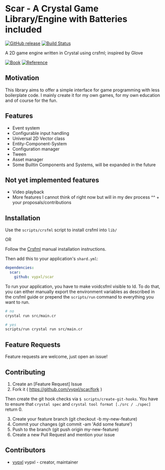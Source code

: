 # Scar - A Crystal Game Library/Engine with Batteries included

[![GitHub release](https://img.shields.io/github/release/vypxl/scar.svg)](https://github.com/vypxl/scar/releases)
[![Build Status](https://travis-ci.org/vypxl/scar.svg?branch=master)](https://travis-ci.org/vypxl/scar)

A 2D game engine written in Crystal using crsfml; inspired by Glove

[![Book](https://img.shields.io/badge/Documentation-Gitbook-blueviolet.svg)](https://vypxl.gitbook.io/scar/)
[![Reference](https://img.shields.io/badge/Reference-Crystal%20Docs-informational.svg)](https://vypxl.github.io/scar/)

## Motivation

This library aims to offer a simple interface for game programming with less
boilerplate code. I mainly create it for my own games, for my own education
and of course for the fun.

## Features

- Event system
- Configurable input handling
- Universal 2D Vector class
- Entity-Component-System
- Configuration manager
- Tween
- Asset manager
- Some Builtin Components and Systems, will be expanded in the future

## Not yet implemented features

- Video playback
- More features I cannot think of right now but will in my dev process ^^ + your proposals/contributions

## Installation

Use the `scripts/crsfml` script to install crsfml into `lib/`

OR

Follow the [Crsfml](https://github.com/oprypin/crsfml) manual installation instructions.

Then add this to your application's `shard.yml`:

```yaml
dependencies:
  scar:
    github: vypxl/scar
```

To run your application, you have to make voidcsfml visible to ld.
To do that, you can either manually export the environment variables as
described in the crsfml guide or prepend the `scripts/run` command to 
everything you want to run. 
```sh
# no
crystal run src/main.cr

# yes
scripts/run crystal run src/main.cr
```

## Feature Requests

Feature requests are welcome, just open an issue!

## Contributing

1. Create an [Feature Request] Issue
2. Fork it ( https://github.com/vypxl/scar/fork )

Then create the git hook checks via `$ scripts/create-git-hooks`.
You have to ensure that `crystal spec` and `crystal tool format [./src / ./spec]`
return 0.

3. Create your feature branch (git checkout -b my-new-feature)
4. Commit your changes (git commit -am 'Add some feature')
5. Push to the branch (git push origin my-new-feature)
6. Create a new Pull Request and mention your issue

## Contributors

- [vypxl](https://github.com/vypxl) vypxl - creator, maintainer
